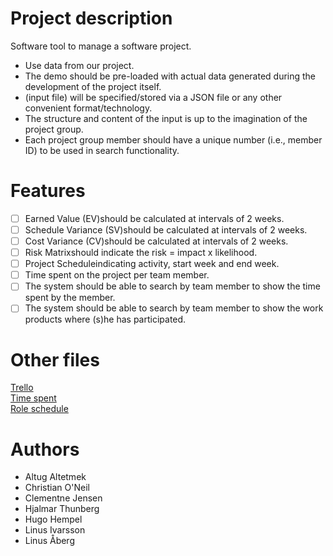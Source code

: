# Project description
Software tool to manage a software project.
* Use data from our project.
* The demo should be pre-loaded with actual data generated during the development of the project itself.
* (input file) will be specified/stored via a JSON file or any other convenient format/technology.
* The structure and content of the input is up to the imagination of the project group.
* Each project group member should have a unique number (i.e., member ID) to be used in search functionality. 

# Features
* [ ] Earned Value (EV)should be calculated at intervals of 2 weeks.
* [ ] Schedule Variance (SV)should be calculated at intervals of 2 weeks.
* [ ] Cost Variance (CV)should be calculated at intervals of 2 weeks.
* [ ] Risk Matrixshould indicate the risk = impact x likelihood.
* [ ] Project Scheduleindicating activity, start week and end week.
* [ ] Time spent on the project per team member.
* [ ] The system should be able to search by team member to show the time spent by the member.
* [ ] The system should be able to search by team member to show the work products where (s)he has participated.

# Other files
[Trello](https://trello.com/b/e9JXYcHB/group-13)<br>
[Time spent](https://docs.google.com/spreadsheets/d/11prYMzwm3u-r01q-JYTA9KiewqtteWdSsmUbRfXNwww/edit#gid=634347005)<br>
[Role schedule](https://docs.google.com/spreadsheets/d/11prYMzwm3u-r01q-JYTA9KiewqtteWdSsmUbRfXNwww/edit#gid=1063704)
# Authors
* Altug Altetmek
* Christian O'Neil
* Clementne Jensen
* Hjalmar Thunberg
* Hugo Hempel
* Linus Ivarsson
* Linus Åberg

